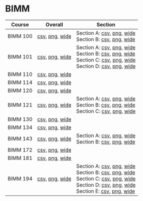 # BIMM

| Course | Overall | Section |
| ------ | ------- | ------- |
| BIMM 100 | [csv](https://github.com/UCSD-Historical-Enrollment-Data/2024Winter/blob/main/overall/BIMM%20100.csv), [png](https://raw.githubusercontent.com/UCSD-Historical-Enrollment-Data/2024Winter/main/plot_overall/BIMM%20100.png), [wide](https://raw.githubusercontent.com/UCSD-Historical-Enrollment-Data/2024Winter/main/plot_overall_wide/BIMM%20100.png) | Section A: [csv](https://github.com/UCSD-Historical-Enrollment-Data/2024Winter/blob/main/section/BIMM%20100_A.csv), [png](https://raw.githubusercontent.com/UCSD-Historical-Enrollment-Data/2024Winter/main/plot_section/BIMM%20100_A.png), [wide](https://raw.githubusercontent.com/UCSD-Historical-Enrollment-Data/2024Winter/main/plot_section_wide/BIMM%20100_A.png)<br>Section B: [csv](https://github.com/UCSD-Historical-Enrollment-Data/2024Winter/blob/main/section/BIMM%20100_B.csv), [png](https://raw.githubusercontent.com/UCSD-Historical-Enrollment-Data/2024Winter/main/plot_section/BIMM%20100_B.png), [wide](https://raw.githubusercontent.com/UCSD-Historical-Enrollment-Data/2024Winter/main/plot_section_wide/BIMM%20100_B.png) |
| BIMM 101 | [csv](https://github.com/UCSD-Historical-Enrollment-Data/2024Winter/blob/main/overall/BIMM%20101.csv), [png](https://raw.githubusercontent.com/UCSD-Historical-Enrollment-Data/2024Winter/main/plot_overall/BIMM%20101.png), [wide](https://raw.githubusercontent.com/UCSD-Historical-Enrollment-Data/2024Winter/main/plot_overall_wide/BIMM%20101.png) | Section A: [csv](https://github.com/UCSD-Historical-Enrollment-Data/2024Winter/blob/main/section/BIMM%20101_A.csv), [png](https://raw.githubusercontent.com/UCSD-Historical-Enrollment-Data/2024Winter/main/plot_section/BIMM%20101_A.png), [wide](https://raw.githubusercontent.com/UCSD-Historical-Enrollment-Data/2024Winter/main/plot_section_wide/BIMM%20101_A.png)<br>Section B: [csv](https://github.com/UCSD-Historical-Enrollment-Data/2024Winter/blob/main/section/BIMM%20101_B.csv), [png](https://raw.githubusercontent.com/UCSD-Historical-Enrollment-Data/2024Winter/main/plot_section/BIMM%20101_B.png), [wide](https://raw.githubusercontent.com/UCSD-Historical-Enrollment-Data/2024Winter/main/plot_section_wide/BIMM%20101_B.png)<br>Section C: [csv](https://github.com/UCSD-Historical-Enrollment-Data/2024Winter/blob/main/section/BIMM%20101_C.csv), [png](https://raw.githubusercontent.com/UCSD-Historical-Enrollment-Data/2024Winter/main/plot_section/BIMM%20101_C.png), [wide](https://raw.githubusercontent.com/UCSD-Historical-Enrollment-Data/2024Winter/main/plot_section_wide/BIMM%20101_C.png)<br>Section D: [csv](https://github.com/UCSD-Historical-Enrollment-Data/2024Winter/blob/main/section/BIMM%20101_D.csv), [png](https://raw.githubusercontent.com/UCSD-Historical-Enrollment-Data/2024Winter/main/plot_section/BIMM%20101_D.png), [wide](https://raw.githubusercontent.com/UCSD-Historical-Enrollment-Data/2024Winter/main/plot_section_wide/BIMM%20101_D.png) |
| BIMM 110 | [csv](https://github.com/UCSD-Historical-Enrollment-Data/2024Winter/blob/main/overall/BIMM%20110.csv), [png](https://raw.githubusercontent.com/UCSD-Historical-Enrollment-Data/2024Winter/main/plot_overall/BIMM%20110.png), [wide](https://raw.githubusercontent.com/UCSD-Historical-Enrollment-Data/2024Winter/main/plot_overall_wide/BIMM%20110.png) |  |
| BIMM 114 | [csv](https://github.com/UCSD-Historical-Enrollment-Data/2024Winter/blob/main/overall/BIMM%20114.csv), [png](https://raw.githubusercontent.com/UCSD-Historical-Enrollment-Data/2024Winter/main/plot_overall/BIMM%20114.png), [wide](https://raw.githubusercontent.com/UCSD-Historical-Enrollment-Data/2024Winter/main/plot_overall_wide/BIMM%20114.png) |  |
| BIMM 120 | [csv](https://github.com/UCSD-Historical-Enrollment-Data/2024Winter/blob/main/overall/BIMM%20120.csv), [png](https://raw.githubusercontent.com/UCSD-Historical-Enrollment-Data/2024Winter/main/plot_overall/BIMM%20120.png), [wide](https://raw.githubusercontent.com/UCSD-Historical-Enrollment-Data/2024Winter/main/plot_overall_wide/BIMM%20120.png) |  |
| BIMM 121 | [csv](https://github.com/UCSD-Historical-Enrollment-Data/2024Winter/blob/main/overall/BIMM%20121.csv), [png](https://raw.githubusercontent.com/UCSD-Historical-Enrollment-Data/2024Winter/main/plot_overall/BIMM%20121.png), [wide](https://raw.githubusercontent.com/UCSD-Historical-Enrollment-Data/2024Winter/main/plot_overall_wide/BIMM%20121.png) | Section A: [csv](https://github.com/UCSD-Historical-Enrollment-Data/2024Winter/blob/main/section/BIMM%20121_A.csv), [png](https://raw.githubusercontent.com/UCSD-Historical-Enrollment-Data/2024Winter/main/plot_section/BIMM%20121_A.png), [wide](https://raw.githubusercontent.com/UCSD-Historical-Enrollment-Data/2024Winter/main/plot_section_wide/BIMM%20121_A.png)<br>Section B: [csv](https://github.com/UCSD-Historical-Enrollment-Data/2024Winter/blob/main/section/BIMM%20121_B.csv), [png](https://raw.githubusercontent.com/UCSD-Historical-Enrollment-Data/2024Winter/main/plot_section/BIMM%20121_B.png), [wide](https://raw.githubusercontent.com/UCSD-Historical-Enrollment-Data/2024Winter/main/plot_section_wide/BIMM%20121_B.png)<br>Section C: [csv](https://github.com/UCSD-Historical-Enrollment-Data/2024Winter/blob/main/section/BIMM%20121_C.csv), [png](https://raw.githubusercontent.com/UCSD-Historical-Enrollment-Data/2024Winter/main/plot_section/BIMM%20121_C.png), [wide](https://raw.githubusercontent.com/UCSD-Historical-Enrollment-Data/2024Winter/main/plot_section_wide/BIMM%20121_C.png) |
| BIMM 130 | [csv](https://github.com/UCSD-Historical-Enrollment-Data/2024Winter/blob/main/overall/BIMM%20130.csv), [png](https://raw.githubusercontent.com/UCSD-Historical-Enrollment-Data/2024Winter/main/plot_overall/BIMM%20130.png), [wide](https://raw.githubusercontent.com/UCSD-Historical-Enrollment-Data/2024Winter/main/plot_overall_wide/BIMM%20130.png) |  |
| BIMM 134 | [csv](https://github.com/UCSD-Historical-Enrollment-Data/2024Winter/blob/main/overall/BIMM%20134.csv), [png](https://raw.githubusercontent.com/UCSD-Historical-Enrollment-Data/2024Winter/main/plot_overall/BIMM%20134.png), [wide](https://raw.githubusercontent.com/UCSD-Historical-Enrollment-Data/2024Winter/main/plot_overall_wide/BIMM%20134.png) |  |
| BIMM 143 | [csv](https://github.com/UCSD-Historical-Enrollment-Data/2024Winter/blob/main/overall/BIMM%20143.csv), [png](https://raw.githubusercontent.com/UCSD-Historical-Enrollment-Data/2024Winter/main/plot_overall/BIMM%20143.png), [wide](https://raw.githubusercontent.com/UCSD-Historical-Enrollment-Data/2024Winter/main/plot_overall_wide/BIMM%20143.png) | Section A: [csv](https://github.com/UCSD-Historical-Enrollment-Data/2024Winter/blob/main/section/BIMM%20143_A.csv), [png](https://raw.githubusercontent.com/UCSD-Historical-Enrollment-Data/2024Winter/main/plot_section/BIMM%20143_A.png), [wide](https://raw.githubusercontent.com/UCSD-Historical-Enrollment-Data/2024Winter/main/plot_section_wide/BIMM%20143_A.png)<br>Section B: [csv](https://github.com/UCSD-Historical-Enrollment-Data/2024Winter/blob/main/section/BIMM%20143_B.csv), [png](https://raw.githubusercontent.com/UCSD-Historical-Enrollment-Data/2024Winter/main/plot_section/BIMM%20143_B.png), [wide](https://raw.githubusercontent.com/UCSD-Historical-Enrollment-Data/2024Winter/main/plot_section_wide/BIMM%20143_B.png) |
| BIMM 172 | [csv](https://github.com/UCSD-Historical-Enrollment-Data/2024Winter/blob/main/overall/BIMM%20172.csv), [png](https://raw.githubusercontent.com/UCSD-Historical-Enrollment-Data/2024Winter/main/plot_overall/BIMM%20172.png), [wide](https://raw.githubusercontent.com/UCSD-Historical-Enrollment-Data/2024Winter/main/plot_overall_wide/BIMM%20172.png) |  |
| BIMM 181 | [csv](https://github.com/UCSD-Historical-Enrollment-Data/2024Winter/blob/main/overall/BIMM%20181.csv), [png](https://raw.githubusercontent.com/UCSD-Historical-Enrollment-Data/2024Winter/main/plot_overall/BIMM%20181.png), [wide](https://raw.githubusercontent.com/UCSD-Historical-Enrollment-Data/2024Winter/main/plot_overall_wide/BIMM%20181.png) |  |
| BIMM 194 | [csv](https://github.com/UCSD-Historical-Enrollment-Data/2024Winter/blob/main/overall/BIMM%20194.csv), [png](https://raw.githubusercontent.com/UCSD-Historical-Enrollment-Data/2024Winter/main/plot_overall/BIMM%20194.png), [wide](https://raw.githubusercontent.com/UCSD-Historical-Enrollment-Data/2024Winter/main/plot_overall_wide/BIMM%20194.png) | Section A: [csv](https://github.com/UCSD-Historical-Enrollment-Data/2024Winter/blob/main/section/BIMM%20194_A.csv), [png](https://raw.githubusercontent.com/UCSD-Historical-Enrollment-Data/2024Winter/main/plot_section/BIMM%20194_A.png), [wide](https://raw.githubusercontent.com/UCSD-Historical-Enrollment-Data/2024Winter/main/plot_section_wide/BIMM%20194_A.png)<br>Section B: [csv](https://github.com/UCSD-Historical-Enrollment-Data/2024Winter/blob/main/section/BIMM%20194_B.csv), [png](https://raw.githubusercontent.com/UCSD-Historical-Enrollment-Data/2024Winter/main/plot_section/BIMM%20194_B.png), [wide](https://raw.githubusercontent.com/UCSD-Historical-Enrollment-Data/2024Winter/main/plot_section_wide/BIMM%20194_B.png)<br>Section C: [csv](https://github.com/UCSD-Historical-Enrollment-Data/2024Winter/blob/main/section/BIMM%20194_C.csv), [png](https://raw.githubusercontent.com/UCSD-Historical-Enrollment-Data/2024Winter/main/plot_section/BIMM%20194_C.png), [wide](https://raw.githubusercontent.com/UCSD-Historical-Enrollment-Data/2024Winter/main/plot_section_wide/BIMM%20194_C.png)<br>Section D: [csv](https://github.com/UCSD-Historical-Enrollment-Data/2024Winter/blob/main/section/BIMM%20194_D.csv), [png](https://raw.githubusercontent.com/UCSD-Historical-Enrollment-Data/2024Winter/main/plot_section/BIMM%20194_D.png), [wide](https://raw.githubusercontent.com/UCSD-Historical-Enrollment-Data/2024Winter/main/plot_section_wide/BIMM%20194_D.png)<br>Section E: [csv](https://github.com/UCSD-Historical-Enrollment-Data/2024Winter/blob/main/section/BIMM%20194_E.csv), [png](https://raw.githubusercontent.com/UCSD-Historical-Enrollment-Data/2024Winter/main/plot_section/BIMM%20194_E.png), [wide](https://raw.githubusercontent.com/UCSD-Historical-Enrollment-Data/2024Winter/main/plot_section_wide/BIMM%20194_E.png) |
